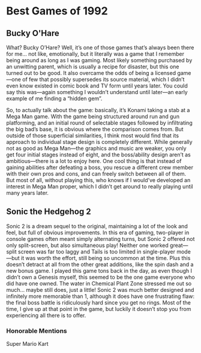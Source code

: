 # Best Games of 1992

## Bucky O'Hare

What? Bucky O’Hare? Well, it’s one of those games that’s always been there for me… not like, emotionally, but it literally was a game that I remember being around as long as I was gaming. Most likely something purchased by an unwitting parent, which is usually a recipe for disaster, but this one turned out to be good. It also overcame the odds of being a licensed game—one of few that possibly supersedes its source material, which I didn’t even know existed in comic book and TV form until years later. You could say this was—again something I wouldn’t understand until later—an early example of me finding a “hidden gem”.

So, to actually talk about the game: basically, it’s Konami taking a stab at a Mega Man game. With the game being structured around run and gun platforming, and an initial round of selectable stages followed by infiltrating the big bad’s base, it is obvious where the comparison comes from. But outside of those superficial similarities, I think most would find that its approach to individual stage design is completely different. While generally not as good as Mega Man—the graphics and music are weaker, you only get four initial stages instead of eight, and the boss/ability design aren’t as ambitious—there is a lot to enjoy here. One cool thing is that instead of gaining abilities after defeating a boss, you rescue a different crew member with their own pros and cons, and can freely switch between all of them. But most of all, without playing this, who knows if I would’ve developed an interest in Mega Man proper, which I didn’t get around to really playing until many years later.

## Sonic the Hedgehog 2

Sonic 2 is a dream sequel to the original, maintaining a lot of the look and feel, but full of obvious improvements. In this era of gaming, two-player in console games often meant simply alternating turns, but Sonic 2 offered not only split-screen, but also simultaneous play! Neither one worked great—split screen was far too laggy and Tails is too limited in single-player mode—but it was worth the effort, still being so uncommon at the time. Plus this doesn’t detract at all from the other great additions, like the spin dash and a new bonus game. I played this game tons back in the day, as even though I didn’t own a Genesis myself, this seemed to be the one game everyone who did have one owned. The water in Chemical Plant Zone stressed me out so much… maybe still does, just a little! Sonic 2 was much better designed and infinitely more memorable than 1, although it does have one frustrating flaw: the final boss battle is ridiculously hard since you get no rings. Most of the time, I give up at that point in the game, but luckily it doesn’t stop you from experiencing all there is to offer.

### Honorable Mentions

Super Mario Kart